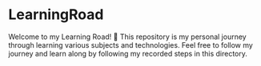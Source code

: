 # LearningRoad
Welcome to my Learning Road! 🚀 This repository is my personal journey through learning various subjects and technologies. Feel free to follow my journey and learn along by following my recorded steps in this directory.
